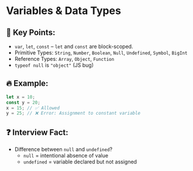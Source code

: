 # Variables & Data Types

## 📝 Key Points:
- `var`, `let`, `const` – `let` and `const` are block-scoped.
- Primitive Types: `String`, `Number`, `Boolean`, `Null`, `Undefined`, `Symbol`, `BigInt`
- Reference Types: `Array`, `Object`, `Function`
- `typeof null` is `"object"` (JS bug)

## 🔥 Example:
```js
let x = 10;
const y = 20;
x = 15; // ✅ Allowed
y = 25; // ❌ Error: Assignment to constant variable
```

## ❓ Interview Fact:
- Difference between `null` and `undefined`?  
  - `null` = intentional absence of value  
  - `undefined` = variable declared but not assigned  

